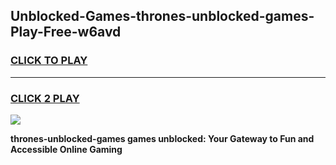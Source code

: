 
## Unblocked-Games-thrones-unblocked-games-Play-Free-w6avd
<h3>
<a href="https://premium76.site?title=thrones-unblocked-games&ref=23A">CLICK TO PLAY</a></h3>
<hr>

<h3>
<a href="https://premium76.site?title=thrones-unblocked-games&ref=23A">CLICK 2 PLAY</a>
  
</h3>

<a href="https://premium76.site?title=thrones-unblocked-games&ref=23A"><img src="https://clearcache.store/games.png"></a>


**thrones-unblocked-games games unblocked: Your Gateway to Fun and Accessible Online Gaming**
